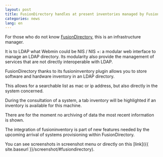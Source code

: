 ```yaml
---
layout: post
title: FusionDirectory handles at present inventories managed by FusionInventory-agent
categories: news
lang: en
---
```


For those who do not know [FusionDirectory](https://www.fusiondirectory.org/), this is an infrastructure manager.

It is to LDAP what Webmin could be NIS / NIS +: a modular web interface
to manage an LDAP directory. Its modularity also provide
the management of services that are not directly interoperable with
LDAP.

FusionDirectory thanks to its fusioninventory plugin allows you to store 
software and hardware inventory in an LDAP directory.

This allows for a searchable list as mac or ip address, but also directly 
in the system concerned.

During the consultation of a system, a tab inventory will be highlighted
if an inventory is available for this machine.

There are for the moment no archiving of data the most recent information 
is shown.

The integration of fusioninventory is part of new features needed by the
 upcoming arrival of systems provisioning within FusionDirectory.


You can see screenshots in screenshot menu or directly on this [link]({{ site.baseurl }}/screenshot/#fusiondirectory).
